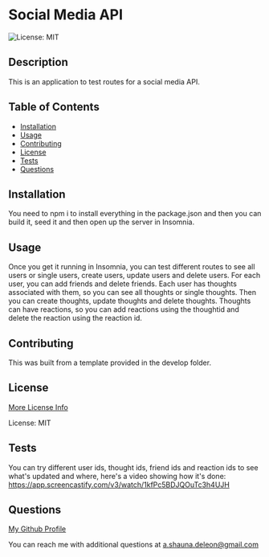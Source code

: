 # Social Media API

![License: MIT](https://img.shields.io/badge/License-MIT-yellow.svg)

## Description

This is an application to test routes for a social media API.

## Table of Contents

- [Installation](#installation)
- [Usage](#usage)
- [Contributing](#contributing)
- [License](#license)
- [Tests](#tests)
- [Questions](#questions)

## Installation

You need to npm i to install everything in the package.json and then you can build it, seed it and then open up the server in Insomnia.

## Usage

Once you get it running in Insomnia, you can test different routes to see all users or single users, create users, update users and delete users. For each user, you can add friends and delete friends. Each user has thoughts associated with them, so you can see all thoughts or single thoughts. Then you can create thoughts, update thoughts and delete thoughts. Thoughts can have reactions, so you can add reactions using the thoughtid and delete the reaction using the reaction id.

## Contributing

This was built from a template provided in the develop folder.

## License

[More License Info](https://opensource.org/licenses/MIT)

License: MIT

## Tests

You can try different user ids, thought ids, friend ids and reaction ids to see what's updated and where, here's a video showing how it's done: https://app.screencastify.com/v3/watch/1kfPc5BDJQOuTc3h4UJH

## Questions

[My Github Profile](https://github.com/pojoto4)

You can reach me with additional questions at a.shauna.deleon@gmail.com
